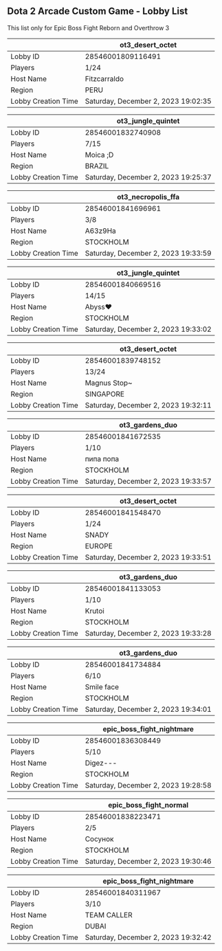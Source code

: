 ## Dota 2 Arcade Custom Game - Lobby List

This list only for Epic Boss Fight Reborn and Overthrow 3

|  | ot3_desert_octet |
| ------ | ------ |
| Lobby ID | 28546001809116491 |
| Players | 1/24 |
| Host Name | Fitzcarraldo |
| Region | PERU |
| Lobby Creation Time | Saturday, December 2, 2023 19:02:35 |


|  | ot3_jungle_quintet |
| ------ | ------ |
| Lobby ID | 28546001832740908 |
| Players | 7/15 |
| Host Name | Moica ;D |
| Region | BRAZIL |
| Lobby Creation Time | Saturday, December 2, 2023 19:25:37 |


|  | ot3_necropolis_ffa |
| ------ | ------ |
| Lobby ID | 28546001841696961 |
| Players | 3/8 |
| Host Name | A63z9Ha |
| Region | STOCKHOLM |
| Lobby Creation Time | Saturday, December 2, 2023 19:33:59 |


|  | ot3_jungle_quintet |
| ------ | ------ |
| Lobby ID | 28546001840669516 |
| Players | 14/15 |
| Host Name | Abyss❤ |
| Region | STOCKHOLM |
| Lobby Creation Time | Saturday, December 2, 2023 19:33:02 |


|  | ot3_desert_octet |
| ------ | ------ |
| Lobby ID | 28546001839748152 |
| Players | 13/24 |
| Host Name | Magnus Stop~ |
| Region | SINGAPORE |
| Lobby Creation Time | Saturday, December 2, 2023 19:32:11 |


|  | ot3_gardens_duo |
| ------ | ------ |
| Lobby ID | 28546001841672535 |
| Players | 1/10 |
| Host Name | пипа попа |
| Region | STOCKHOLM |
| Lobby Creation Time | Saturday, December 2, 2023 19:33:57 |


|  | ot3_desert_octet |
| ------ | ------ |
| Lobby ID | 28546001841548470 |
| Players | 1/24 |
| Host Name | SNADY |
| Region | EUROPE |
| Lobby Creation Time | Saturday, December 2, 2023 19:33:51 |


|  | ot3_gardens_duo |
| ------ | ------ |
| Lobby ID | 28546001841133053 |
| Players | 1/10 |
| Host Name | Krutoi |
| Region | STOCKHOLM |
| Lobby Creation Time | Saturday, December 2, 2023 19:33:28 |


|  | ot3_gardens_duo |
| ------ | ------ |
| Lobby ID | 28546001841734884 |
| Players | 6/10 |
| Host Name | Smile face |
| Region | STOCKHOLM |
| Lobby Creation Time | Saturday, December 2, 2023 19:34:01 |


|  | epic_boss_fight_nightmare |
| ------ | ------ |
| Lobby ID | 28546001836308449 |
| Players | 5/10 |
| Host Name | Digez--- |
| Region | STOCKHOLM |
| Lobby Creation Time | Saturday, December 2, 2023 19:28:58 |


|  | epic_boss_fight_normal |
| ------ | ------ |
| Lobby ID | 28546001838223471 |
| Players | 2/5 |
| Host Name | Сосунок |
| Region | STOCKHOLM |
| Lobby Creation Time | Saturday, December 2, 2023 19:30:46 |


|  | epic_boss_fight_nightmare |
| ------ | ------ |
| Lobby ID | 28546001840311967 |
| Players | 3/10 |
| Host Name | TEAM CALLER |
| Region | DUBAI |
| Lobby Creation Time | Saturday, December 2, 2023 19:32:42 |


